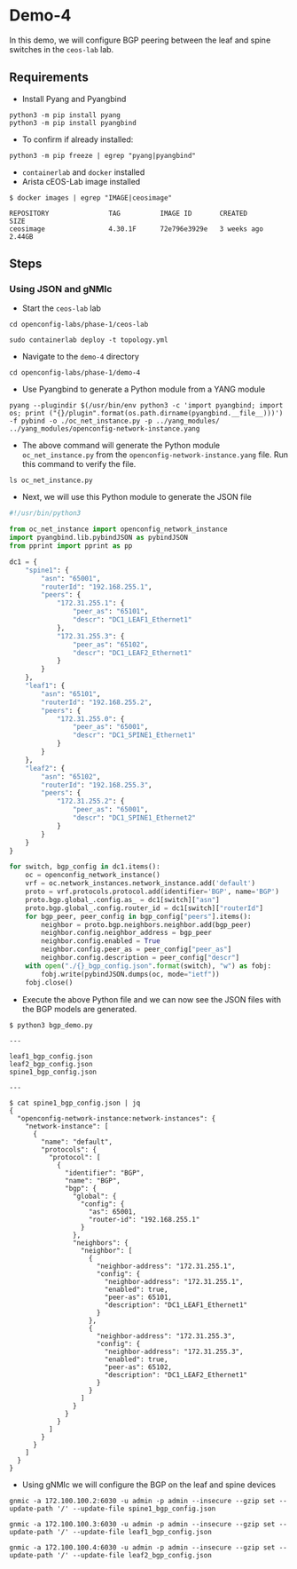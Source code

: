 # Demo-4

In this demo, we will configure BGP peering between the leaf and spine switches in the `ceos-lab` lab.

## Requirements

* Install Pyang and Pyangbind

```shell
python3 -m pip install pyang
python3 -m pip install pyangbind
```

* To confirm if already installed:

```shell
python3 -m pip freeze | egrep "pyang|pyangbind"
```

* `containerlab` and `docker` installed
* Arista cEOS-Lab image installed

```shell
$ docker images | egrep "IMAGE|ceosimage"

REPOSITORY               TAG          IMAGE ID       CREATED         SIZE
ceosimage                4.30.1F      72e796e3929e   3 weeks ago     2.44GB
```

## Steps

### Using JSON and gNMIc

* Start the `ceos-lab` lab

```shell
cd openconfig-labs/phase-1/ceos-lab

sudo containerlab deploy -t topology.yml
```

* Navigate to the `demo-4` directory

```shell
cd openconfig-labs/phase-1/demo-4
```

* Use Pyangbind to generate a Python module from a YANG module

```shell
pyang --plugindir $(/usr/bin/env python3 -c 'import pyangbind; import os; print ("{}/plugin".format(os.path.dirname(pyangbind.__file__)))') -f pybind -o ./oc_net_instance.py -p ../yang_modules/ ../yang_modules/openconfig-network-instance.yang
```

* The above command will generate the Python module `oc_net_instance.py` from the `openconfig-network-instance.yang` file. Run this command to verify the file.

```shell
ls oc_net_instance.py
```

* Next, we will use this Python module to generate the JSON file

```python
#!/usr/bin/python3

from oc_net_instance import openconfig_network_instance
import pyangbind.lib.pybindJSON as pybindJSON
from pprint import pprint as pp

dc1 = {
    "spine1": {
        "asn": "65001",
        "routerId": "192.168.255.1",
        "peers": {
            "172.31.255.1": {
                "peer_as": "65101",
                "descr": "DC1_LEAF1_Ethernet1"
            },
            "172.31.255.3": {
                "peer_as": "65102",
                "descr": "DC1_LEAF2_Ethernet1"
            }
        }
    },
    "leaf1": {
        "asn": "65101",
        "routerId": "192.168.255.2",
        "peers": {
            "172.31.255.0": {
                "peer_as": "65001",
                "descr": "DC1_SPINE1_Ethernet1"
            }
        }
    },
    "leaf2": {
        "asn": "65102",
        "routerId": "192.168.255.3",
        "peers": {
            "172.31.255.2": {
                "peer_as": "65001",
                "descr": "DC1_SPINE1_Ethernet2"
            }
        }
    }
}

for switch, bgp_config in dc1.items():
    oc = openconfig_network_instance()
    vrf = oc.network_instances.network_instance.add('default')
    proto = vrf.protocols.protocol.add(identifier='BGP', name='BGP')
    proto.bgp.global_.config.as_ = dc1[switch]["asn"]
    proto.bgp.global_.config.router_id = dc1[switch]["routerId"]
    for bgp_peer, peer_config in bgp_config["peers"].items():
        neighbor = proto.bgp.neighbors.neighbor.add(bgp_peer)
        neighbor.config.neighbor_address = bgp_peer
        neighbor.config.enabled = True
        neighbor.config.peer_as = peer_config["peer_as"]
        neighbor.config.description = peer_config["descr"]
    with open("./{}_bgp_config.json".format(switch), "w") as fobj:
        fobj.write(pybindJSON.dumps(oc, mode="ietf"))
    fobj.close()
```

* Execute the above Python file and we can now see the JSON files with the BGP models are generated.

```shell
$ python3 bgp_demo.py

---

leaf1_bgp_config.json
leaf2_bgp_config.json
spine1_bgp_config.json

---

$ cat spine1_bgp_config.json | jq
{
  "openconfig-network-instance:network-instances": {
    "network-instance": [
      {
        "name": "default",
        "protocols": {
          "protocol": [
            {
              "identifier": "BGP",
              "name": "BGP",
              "bgp": {
                "global": {
                  "config": {
                    "as": 65001,
                    "router-id": "192.168.255.1"
                  }
                },
                "neighbors": {
                  "neighbor": [
                    {
                      "neighbor-address": "172.31.255.1",
                      "config": {
                        "neighbor-address": "172.31.255.1",
                        "enabled": true,
                        "peer-as": 65101,
                        "description": "DC1_LEAF1_Ethernet1"
                      }
                    },
                    {
                      "neighbor-address": "172.31.255.3",
                      "config": {
                        "neighbor-address": "172.31.255.3",
                        "enabled": true,
                        "peer-as": 65102,
                        "description": "DC1_LEAF2_Ethernet1"
                      }
                    }
                  ]
                }
              }
            }
          ]
        }
      }
    ]
  }
}
```

* Using gNMIc we will configure the BGP on the leaf and spine devices

```shell
gnmic -a 172.100.100.2:6030 -u admin -p admin --insecure --gzip set --update-path '/' --update-file spine1_bgp_config.json

gnmic -a 172.100.100.3:6030 -u admin -p admin --insecure --gzip set --update-path '/' --update-file leaf1_bgp_config.json

gnmic -a 172.100.100.4:6030 -u admin -p admin --insecure --gzip set --update-path '/' --update-file leaf2_bgp_config.json
```
